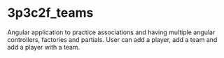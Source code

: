 # 3p3c2f_teams
Angular application to practice associations and having multiple angular controllers, factories and partials. User can add a player, add a team and add a player with a team. 
